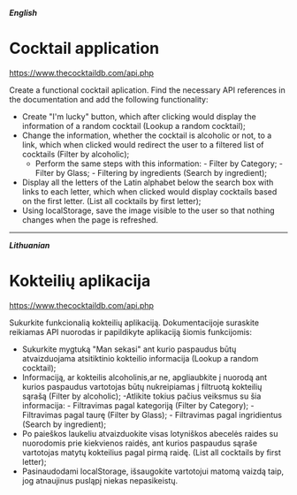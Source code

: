 **_English_**

# Cocktail application

https://www.thecocktaildb.com/api.php

Create a functional cocktail aplication. Find the necessary API references in the documentation and add the following functionality:

- Create "I'm lucky" button, which after clicking would display the information of a random cocktail (Lookup a random cocktail);
- Change the information, whether the cocktail is alcoholic or not, to a link, which when clicked would redirect the user to a filtered list of cocktails (Filter by alcoholic);
  - Perform the same steps with this information: - Filter by Category; - Filter by Glass; - Filtering by ingredients (Search by ingredient);
- Display all the letters of the Latin alphabet below the search box with links to each letter, which when clicked would display cocktails based on the first letter. (List all cocktails by first letter);
- Using localStorage, save the image visible to the user so that nothing changes when the page is refreshed.

---

**_Lithuanian_**

# Kokteilių aplikacija

https://www.thecocktaildb.com/api.php

Sukurkite funkcionalią kokteilių aplikaciją. Dokumentacijoje suraskite reikiamas API nuorodas ir papildikyte aplikaciją šiomis funkcijomis:

- Sukurkite mygtuką "Man sekasi" ant kurio paspaudus būtų atvaizduojama atsitiktinio kokteilio informacija (Lookup a random cocktail);
- Informaciją, ar kokteilis alcoholinis,ar ne, apgliaubkite į nuorodą ant kurios paspaudus vartotojas būtų nukreipiamas į filtruotą kokteilių sąrašą (Filter by alcoholic);
  -Atlikite tokius pačius veiksmus su šia informacija: - Filtravimas pagal kategoriją (Filter by Category); - Filtravimas pagal taurę (Filter by Glass); - Filtravimas pagal ingridientus (Search by ingredient);
- Po paieškos laukeliu atvaizduokite visas lotyniškos abecelės raides su nuorodomis prie kiekvienos raidės, ant kurios paspaudus sąraše vartotojas matytų kokteilius pagal pirmą raidę. (List all cocktails by first letter);
- Pasinaudodami localStorage, išsaugokite vartotojui matomą vaizdą taip, jog atnaujinus pusląpį niekas nepasikeistų.
